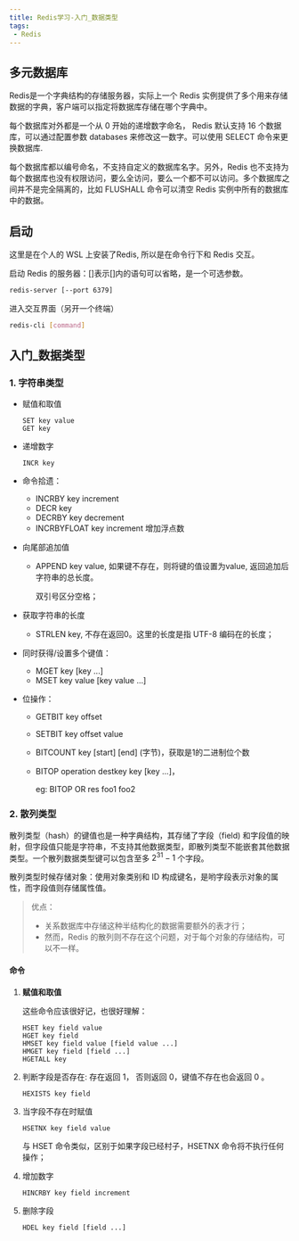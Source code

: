 ```yaml
---
title: Redis学习-入门_数据类型
tags:
 - Redis
---
```


## 多元数据库

Redis是一个字典结构的存储服务器，实际上一个 Redis 实例提供了多个用来存储数据的字典，客户端可以指定将数据库存储在哪个字典中。

每个数据库对外都是一个从 0 开始的递增数字命名， Redis 默认支持 16 个数据库，可以通过配置参数 databases 来修改这一数字。可以使用 SELECT 命令来更换数据库.

每个数据库都以编号命名，不支持自定义的数据库名字。另外，Redis 也不支持为每个数据库也没有权限访问，要么全访问，要么一个都不可以访问。多个数据库之间并不是完全隔离的，比如 FLUSHALL 命令可以清空 Redis 实例中所有的数据库中的数据。 

## 启动

这里是在个人的 WSL 上安装了Redis, 所以是在命令行下和 Redis 交互。

启动 Redis 的服务器：[]表示[]内的语句可以省略，是一个可选参数。

```bash
redis-server [--port 6379]
```

进入交互界面（另开一个终端）

```bash
redis-cli [command]
```

## 入门_数据类型

### 1. 字符串类型

- 赋值和取值

    ```Redis
    SET key value
    GET key
    ```

- 递增数字

  ```Redis
  INCR key
  ```

- 命令拾遗：
  - INCRBY key increment
  - DECR key
  - DECRBY key decrement
  - INCRBYFLOAT key increment 增加浮点数

- 向尾部追加值

  - APPEND key value, 如果键不存在，则将键的值设置为value, 返回追加后字符串的总长度。

    双引号区分空格；

- 获取字符串的长度
  - STRLEN key, 不存在返回0。这里的长度是指 UTF-8 编码在的长度；

- 同时获得/设置多个键值：
  - MGET key [key ...]
  - MSET key value [key value ...]

- 位操作：

  - GETBIT key offset

  - SETBIT key offset value

  - BITCOUNT key [start] [end] (字节)，获取是1的二进制位个数

  - BITOP operation destkey key [key ...]，

    eg: BITOP OR res foo1 foo2

### 2. 散列类型

散列类型（hash）的键值也是一种字典结构，其存储了字段（field) 和字段值的映射，但字段值只能是字符串，不支持其他数据类型，即散列类型不能嵌套其他数据类型。一个散列数据类型键可以包含至多 $2^{31}-1$ 个字段。

散列类型时候存储对象：使用对象类别和 ID 构成键名，是哟字段表示对象的属性，而字段值则存储属性值。

> 优点：
>
> - 关系数据库中存储这种半结构化的数据需要额外的表才行；
> - 然而，Redis 的散列则不存在这个问题，对于每个对象的存储结构，可以不一样。

#### 命令

1. **赋值和取值**

   这些命令应该很好记，也很好理解：

   ```Redis
   HSET key field value
   HGET key field
   HMSET key field value [field value ...]
   HMGET key field [field ...]
   HGETALL key
   ```

2. 判断字段是否存在: 存在返回 1， 否则返回 0，键值不存在也会返回 0 。

   ```Redis
   HEXISTS key field
   ```

3. 当字段不存在时赋值

   ```Redis
   HSETNX key field value
   ```

   与 HSET 命令类似，区别于如果字段已经村子，HSETNX 命令将不执行任何操作；

4. 增加数字

   ```Redis
   HINCRBY key field increment
   ```

5. 删除字段

   ```Redis
   HDEL key field [field ...]
   ```

